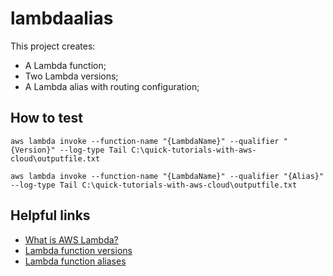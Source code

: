 # lambdaalias

This project creates:
- A Lambda function;
- Two Lambda versions;
- A Lambda alias with routing configuration;

## How to test

```
aws lambda invoke --function-name "{LambdaName}" --qualifier "{Version}" --log-type Tail C:\quick-tutorials-with-aws-cloud\outputfile.txt
```

```
aws lambda invoke --function-name "{LambdaName}" --qualifier "{Alias}" --log-type Tail C:\quick-tutorials-with-aws-cloud\outputfile.txt
```

## Helpful links

- [What is AWS Lambda?][1]
- [Lambda function versions][2]
- [Lambda function aliases][3]

[1]: https://docs.aws.amazon.com/lambda/latest/dg/welcome.html
[2]: https://docs.aws.amazon.com/lambda/latest/dg/configuration-versions.html
[3]: https://docs.aws.amazon.com/lambda/latest/dg/configuration-aliases.html